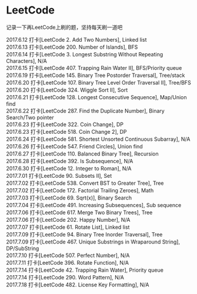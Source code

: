 # LeetCode
记录一下再LeetCode上刷的题，坚持每天刷一道吧

2017.6.12 打卡[LeetCode 2. Add Two Numbers], Linked list<br>
2017.6.13 打卡[LeetCode 200. Number of Islands], BFS<br>
2017.6.14 打卡[LeetCode 3. Longest Substring Without Repeating Characters], N/A<br>
2017.6.15 打卡[LeetCode 407. Trapping Rain Water II], BFS/Priority queue<br>
2017.6.19 打卡[LeetCode 145. Binary Tree Postorder Traversal], Tree/stack<br>
2017.6.20 打卡[LeetCode 107. Binary Tree Level Order Traversal II], Tree/BFS<br>
2017.6.20 打卡[LeetCode 324. Wiggle Sort II], Sort<br>
2017.6.21 打卡[LeetCode 128. Longest Consecutive Sequence], Map/Union find<br>
2017.6.22 打卡[LeetCode 287. Find the Duplicate Number], Binary Search/Two pointer<br>
2017.6.23 打卡[LeetCode 322. Coin Change], DP<br>
2017.6.23 打卡[LeetCode 518. Coin Change 2], DP<br>
2017.6.24 打卡[LeetCode 581. Shortest Unsorted Continuous Subarray], N/A<br>
2017.6.26 打卡[LeetCode 547. Friend Circles], Union find<br>
2017.6.27 打卡[LeetCode 110. Balanced Binary Tree], Recursion<br>
2017.6.28 打卡[LeetCode 392. Is Subsequence], N/A<br>
2017.6.30 打卡[LeetCode 12. Integer to Roman], N/A<br>
2017.7.01 打卡[LeetCode 90. Subsets II], Set<br>
2017.7.02 打卡[LeetCode 538. Convert BST to Greater Tree], Tree<br>
2017.7.02 打卡[LeetCode 172. Factorial Trailing Zeroes], Math<br>
2017.7.03 打卡[LeetCode 69. Sqrt(x)], Binary Search<br>
2017.7.04 打卡[LeetCode 491. Increasing Subsequences], Sub sequence<br>
2017.7.06 打卡[LeetCode 617. Merge Two Binary Trees], Tree<br>
2017.7.06 打卡[LeetCode 202. Happy Number], N/A<br>
2017.7.07 打卡[LeetCode 61. Rotate List], Linked list<br>
2017.7.09 打卡[LeetCode 94. Binary Tree Inorder Traversal], Tree<br>
2017.7.09 打卡[LeetCode 467. Unique Substrings in Wraparound String], DP/SubString<br>
2017.7.10 打卡[LeetCode 507. Perfect Number], N/A<br>
2017.7.11 打卡[LeetCode 396. Rotate Function], N/A<br>
2017.7.14 打卡[LeetCode 42. Trapping Rain Water], Priority queue<br>
2017.7.14 打卡[LeetCode 290. Word Pattern], N/A<br>
2017.7.18 打卡[LeetCode 482. License Key Formatting], N/A<br>
